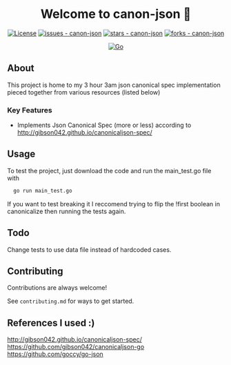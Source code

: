 
<h1 align="center">Welcome to canon-json 👋</h1>
<p align="center">
 <a href="#license">
	<img src="https://img.shields.io/badge/License-MIT-blue?style=for-the-badge" alt="License"></a>
<a href="https://github.com/txmxthy/canon-json/issues">
	<img src="https://img.shields.io/github/issues/txmxthy/demo_repo?style=for-the-badge" alt="issues - canon-json"></a>
<a href="https://github.com/txmxthy/canon-json">
	<img src="https://img.shields.io/github/stars/txmxthy/demo_repo?style=for-the-badge" alt="stars - canon-json"></a>
<a href="https://github.com/txmxthy/canon-json">
	<img src="https://img.shields.io/github/forks/txmxthy/demo_repo?style=for-the-badge" alt="forks - canon-json"></a>
</p>




<p align="center">
	<a href="https://golang.org">
		<img src="https://img.shields.io/badge/go-%2300ADD8.svg?style=for-the-badge&logo=go&logoColor=white" alt="Go"></a>
</p>


## About
This project is home to my 3 hour 3am json canonical spec implementation pieced together from various resources (listed below)


### Key Features
- Implements Json Canonical Spec (more or less) according to http://gibson042.github.io/canonicaljson-spec/


## Usage

To test the project, just download the code and run the main_test.go file with

```bash
  go run main_test.go
```
If you want to test breaking it I reccomend trying to flip the !first boolean in canonicalize then running the tests again. 


## Todo
Change tests to use data file instead of hardcoded cases.
  
## Contributing

Contributions are always welcome!

See `contributing.md` for ways to get started.

## References I used :)
http://gibson042.github.io/canonicaljson-spec/
https://github.com/gibson042/canonicaljson-go
https://github.com/goccy/go-json

  
